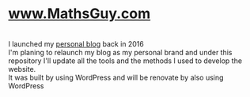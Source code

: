 # www.MathsGuy.com
<br>I launched my <a href = www.mathsguy.com target="_blank">personal blog</a> back in 2016
<br>I'm planing to relaunch my blog as my personal brand and under this repository I'll update all the tools and the methods I used to develop the website. 
<br>It was built by using WordPress and will be renovate by also using WordPress
